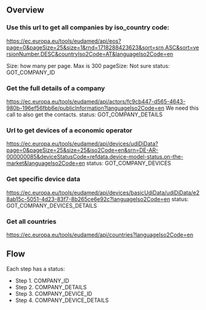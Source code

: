 
## Overview

### Use this url to get all companies by iso_country code:
https://ec.europa.eu/tools/eudamed/api/eos?page=0&pageSize=25&size=1&rnd=1718288423623&sort=srn,ASC&sort=versionNumber,DESC&countryIso2Code=AT&languageIso2Code=en

Size: how many per page. Max is 300
pageSize: Not sure
status: GOT_COMPANY_ID

### Get the full details of a company
https://ec.europa.eu/tools/eudamed/api/actors/fc9cb447-d565-4643-980b-196ef56fbb6e/publicInformation?languageIso2Code=en
We need this call to also get the contacts. 
status: GOT_COMPANY_DETAILS

### Url to get devices of a economic operator
https://ec.europa.eu/tools/eudamed/api/devices/udiDiData?page=0&pageSize=25&size=25&iso2Code=en&srn=DE-AR-000000085&deviceStatusCode=refdata.device-model-status.on-the-market&languageIso2Code=en
status: GOT_COMPANY_DEVICES


### Get specific device data
https://ec.europa.eu/tools/eudamed/api/devices/basicUdiData/udiDiData/e28ab15c-5051-4d23-83f7-8b265ce6e92c?languageIso2Code=en
status: GOT_COMPANY_DEVICES_DETAILS

### Get all countries
https://ec.europa.eu/tools/eudamed/api/countries?languageIso2Code=en


## Flow
Each step has a status: 
- Step 1. COMPANY_ID
- Step 2. COMPANY_DETAILS
- Step 3. COMPANY_DEVICE_ID
- Step 4. COMPANY_DEVICE_DETAILS

